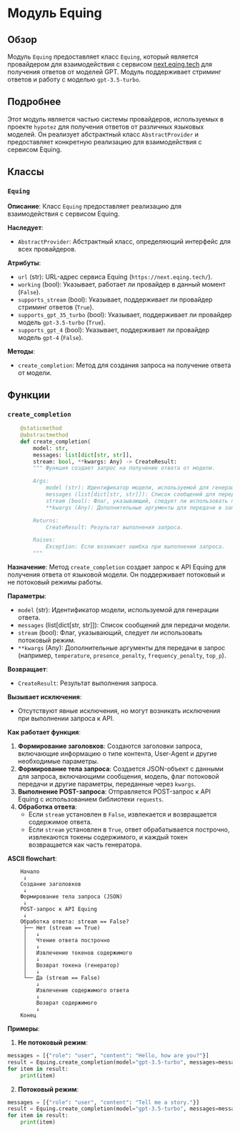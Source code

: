 # Модуль Equing

## Обзор

Модуль `Equing` предоставляет класс `Equing`, который является провайдером для взаимодействия с сервисом [next.eqing.tech](https://next.eqing.tech/) для получения ответов от моделей GPT. Модуль поддерживает стриминг ответов и работу с моделью `gpt-3.5-turbo`.

## Подробнее

Этот модуль является частью системы провайдеров, используемых в проекте `hypotez` для получения ответов от различных языковых моделей. Он реализует абстрактный класс `AbstractProvider` и предоставляет конкретную реализацию для взаимодействия с сервисом Equing.

## Классы

### `Equing`

**Описание**: Класс `Equing` предоставляет реализацию для взаимодействия с сервисом Equing.

**Наследует**:
- `AbstractProvider`: Абстрактный класс, определяющий интерфейс для всех провайдеров.

**Атрибуты**:
- `url` (str): URL-адрес сервиса Equing (`https://next.eqing.tech/`).
- `working` (bool): Указывает, работает ли провайдер в данный момент (`False`).
- `supports_stream` (bool): Указывает, поддерживает ли провайдер стриминг ответов (`True`).
- `supports_gpt_35_turbo` (bool): Указывает, поддерживает ли провайдер модель `gpt-3.5-turbo` (`True`).
- `supports_gpt_4` (bool): Указывает, поддерживает ли провайдер модель `gpt-4` (`False`).

**Методы**:
- `create_completion`: Метод для создания запроса на получение ответа от модели.

## Функции

### `create_completion`

```python
    @staticmethod
    @abstractmethod
    def create_completion(
        model: str,
        messages: list[dict[str, str]],
        stream: bool, **kwargs: Any) -> CreateResult:
        """ Функция создает запрос на получение ответа от модели.

        Args:
            model (str): Идентификатор модели, используемой для генерации ответа.
            messages (list[dict[str, str]]): Список сообщений для передачи модели.
            stream (bool): Флаг, указывающий, следует ли использовать потоковый режим.
            **kwargs (Any): Дополнительные аргументы для передачи в запрос.

        Returns:
            CreateResult: Результат выполнения запроса.

        Raises:
            Exception: Если возникает ошибка при выполнении запроса.
        """
```

**Назначение**: Метод `create_completion` создает запрос к API Equing для получения ответа от языковой модели. Он поддерживает потоковый и не потоковый режимы работы.

**Параметры**:
- `model` (str): Идентификатор модели, используемой для генерации ответа.
- `messages` (list[dict[str, str]]): Список сообщений для передачи модели.
- `stream` (bool): Флаг, указывающий, следует ли использовать потоковый режим.
- `**kwargs` (Any): Дополнительные аргументы для передачи в запрос (например, `temperature`, `presence_penalty`, `frequency_penalty`, `top_p`).

**Возвращает**:
- `CreateResult`: Результат выполнения запроса.

**Вызывает исключения**:
- Отсутствуют явные исключения, но могут возникать исключения при выполнении запроса к API.

**Как работает функция**:

1.  **Формирование заголовков**: Создаются заголовки запроса, включающие информацию о типе контента, User-Agent и другие необходимые параметры.
2.  **Формирование тела запроса**: Создается JSON-объект с данными для запроса, включающими сообщения, модель, флаг потоковой передачи и другие параметры, переданные через `kwargs`.
3.  **Выполнение POST-запроса**: Отправляется POST-запрос к API Equing с использованием библиотеки `requests`.
4.  **Обработка ответа**:
    *   Если `stream` установлен в `False`, извлекается и возвращается содержимое ответа.
    *   Если `stream` установлен в `True`, ответ обрабатывается построчно, извлекаются токены содержимого, и каждый токен возвращается как часть генератора.

**ASCII flowchart**:

```
    Начало
     ↓
    Создание заголовков
     ↓
    Формирование тела запроса (JSON)
     ↓
    POST-запрос к API Equing
     ↓
    Обработка ответа: stream == False?
     ├── Нет (stream == True)
     │   ↓
     │   Чтение ответа построчно
     │   ↓
     │   Извлечение токенов содержимого
     │   ↓
     │   Возврат токена (генератор)
     │   ↓
     └── Да (stream == False)
         ↓
         Извлечение содержимого ответа
         ↓
         Возврат содержимого
         ↓
    Конец
```

**Примеры**:

1.  **Не потоковый режим**:

```python
messages = [{"role": "user", "content": "Hello, how are you?"}]
result = Equing.create_completion(model="gpt-3.5-turbo", messages=messages, stream=False)
for item in result:
    print(item)
```

2.  **Потоковый режим**:

```python
messages = [{"role": "user", "content": "Tell me a story."}]
result = Equing.create_completion(model="gpt-3.5-turbo", messages=messages, stream=True, temperature=0.7)
for item in result:
    print(item)